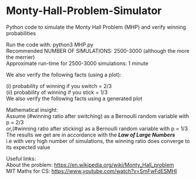 # Monty-Hall-Problem-Simulator


Python code to simulate the Monty Hall Problem (MHP) and verify winning probabilities<br />
   
Run the code with: python3 MHP.py <NUMBER OF SIMULATIONS><br />
Recommended NUMBER OF SIMULATIONS: 2500-3000 (although the more the merrier)<br />
Approximate run-time for 2500-3000 simulations: 1 minute<br />

We also verify the following facts (using a plot):
   
(i) probability of winning if you switch = 2/3<br />
(ii) probability of winning if you stick = 1/3<br />
We also verify the following facts using a generated plot

Mathematical insight:<br />
Assume (#winning ratio after switching) as a Bernoulli random variable with p = 2/3<br />
or,(#winning ratio after sticking) as a Bernoulli random variable with p = 1/3<br />
The results we get are in accordance with the ***Law of Large Numbers***<br />
i.e with very high number of simulations, the winning ratio does converge to its expected value
   
Useful links: <br />
About the problem: https://en.wikipedia.org/wiki/Monty_Hall_problem <br />
MIT Maths for CS: https://www.youtube.com/watch?v=SmFwFdESMHI
   
